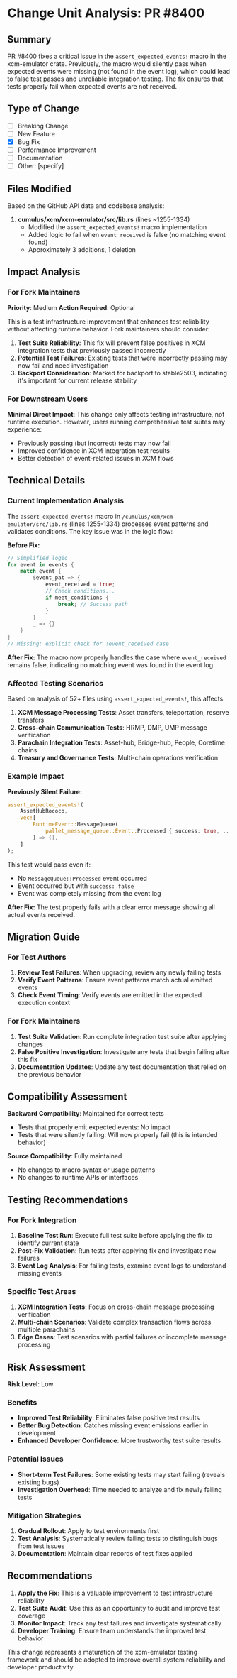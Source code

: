 # Change Unit Analysis: PR #8400

## Summary

PR #8400 fixes a critical issue in the `assert_expected_events!` macro in the xcm-emulator crate. Previously, the macro would silently pass when expected events were missing (not found in the event log), which could lead to false test passes and unreliable integration testing. The fix ensures that tests properly fail when expected events are not received.

## Type of Change
- [ ] Breaking Change
- [ ] New Feature  
- [x] Bug Fix
- [ ] Performance Improvement
- [ ] Documentation
- [ ] Other: [specify]

## Files Modified

Based on the GitHub API data and codebase analysis:

1. **cumulus/xcm/xcm-emulator/src/lib.rs** (lines ~1255-1334)
   - Modified the `assert_expected_events!` macro implementation 
   - Added logic to fail when `event_received` is false (no matching event found)
   - Approximately 3 additions, 1 deletion

## Impact Analysis

### For Fork Maintainers
**Priority**: Medium
**Action Required**: Optional

This is a test infrastructure improvement that enhances test reliability without affecting runtime behavior. Fork maintainers should consider:

1. **Test Suite Reliability**: This fix will prevent false positives in XCM integration tests that previously passed incorrectly
2. **Potential Test Failures**: Existing tests that were incorrectly passing may now fail and need investigation
3. **Backport Consideration**: Marked for backport to stable2503, indicating it's important for current release stability

### For Downstream Users

**Minimal Direct Impact**: This change only affects testing infrastructure, not runtime execution. However, users running comprehensive test suites may experience:

- Previously passing (but incorrect) tests may now fail
- Improved confidence in XCM integration test results
- Better detection of event-related issues in XCM flows

## Technical Details

### Current Implementation Analysis

The `assert_expected_events!` macro in `/cumulus/xcm/xcm-emulator/src/lib.rs` (lines 1255-1334) processes event patterns and validates conditions. The key issue was in the logic flow:

**Before Fix:**
```rust
// Simplified logic
for event in events {
    match event {
        $event_pat => {
            event_received = true;
            // Check conditions...
            if meet_conditions {
                break; // Success path
            }
        }
        _ => {}
    }
}
// Missing: explicit check for !event_received case
```

**After Fix:**
The macro now properly handles the case where `event_received` remains false, indicating no matching event was found in the event log.

### Affected Testing Scenarios

Based on analysis of 52+ files using `assert_expected_events!`, this affects:

1. **XCM Message Processing Tests**: Asset transfers, teleportation, reserve transfers
2. **Cross-chain Communication Tests**: HRMP, DMP, UMP message verification  
3. **Parachain Integration Tests**: Asset-hub, Bridge-hub, People, Coretime chains
4. **Treasury and Governance Tests**: Multi-chain operations verification

### Example Impact

**Previously Silent Failure:**
```rust
assert_expected_events!(
    AssetHubRococo,
    vec![
        RuntimeEvent::MessageQueue(
            pallet_message_queue::Event::Processed { success: true, .. }
        ) => {},
    ]
);
```

This test would pass even if:
- No `MessageQueue::Processed` event occurred
- Event occurred but with `success: false`
- Event was completely missing from the event log

**After Fix:**
The test properly fails with a clear error message showing all actual events received.

## Migration Guide

### For Test Authors

1. **Review Test Failures**: When upgrading, review any newly failing tests
2. **Verify Event Patterns**: Ensure event patterns match actual emitted events
3. **Check Event Timing**: Verify events are emitted in the expected execution context

### For Fork Maintainers

1. **Test Suite Validation**: Run complete integration test suite after applying changes
2. **False Positive Investigation**: Investigate any tests that begin failing after this fix
3. **Documentation Updates**: Update any test documentation that relied on the previous behavior

## Compatibility Assessment

**Backward Compatibility**: Maintained for correct tests
- Tests that properly emit expected events: No impact
- Tests that were silently failing: Will now properly fail (this is intended behavior)

**Source Compatibility**: Fully maintained
- No changes to macro syntax or usage patterns
- No changes to runtime APIs or interfaces

## Testing Recommendations

### For Fork Integration

1. **Baseline Test Run**: Execute full test suite before applying the fix to identify current state
2. **Post-Fix Validation**: Run tests after applying fix and investigate new failures
3. **Event Log Analysis**: For failing tests, examine event logs to understand missing events

### Specific Test Areas

1. **XCM Integration Tests**: Focus on cross-chain message processing verification
2. **Multi-chain Scenarios**: Validate complex transaction flows across multiple parachains  
3. **Edge Cases**: Test scenarios with partial failures or incomplete message processing

## Risk Assessment

**Risk Level**: Low

### Benefits
- **Improved Test Reliability**: Eliminates false positive test results
- **Better Bug Detection**: Catches missing event emissions earlier in development
- **Enhanced Developer Confidence**: More trustworthy test suite results

### Potential Issues
- **Short-term Test Failures**: Some existing tests may start failing (reveals existing bugs)
- **Investigation Overhead**: Time needed to analyze and fix newly failing tests

### Mitigation Strategies
1. **Gradual Rollout**: Apply to test environments first
2. **Test Analysis**: Systematically review failing tests to distinguish bugs from test issues  
3. **Documentation**: Maintain clear records of test fixes applied

## Recommendations

1. **Apply the Fix**: This is a valuable improvement to test infrastructure reliability
2. **Test Suite Audit**: Use this as an opportunity to audit and improve test coverage
3. **Monitor Impact**: Track any test failures and investigate systematically
4. **Developer Training**: Ensure team understands the improved test behavior

This change represents a maturation of the xcm-emulator testing framework and should be adopted to improve overall system reliability and developer productivity.